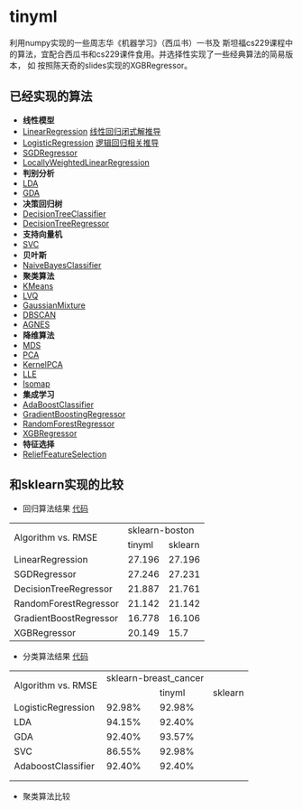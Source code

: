 # tinyml
利用numpy实现的一些周志华《机器学习》（西瓜书）一书及 斯坦福cs229课程中的算法，宜配合西瓜书和cs229课件食用。并选择性实现了一些经典算法的简易版本，
如 按照陈天奇的slides实现的XGBRegressor。
## 已经实现的算法
- **线性模型**  
- [LinearRegression](/tinyml/linear_model/LinearRegression.py)    [线性回归闭式解推导](notes/linear_model/linear_reg_closed_form.pdf)  
- [LogisticRegression](/tinyml/linear_model/LogisticRegression.py)  [逻辑回归相关推导](/notes/linear_model/logistic_regression.pdf)  
- [SGDRegressor](/tinyml/linear_model/SGDRegressor.py)  
- [LocallyWeightedLinearRegression](/tinyml/linear_model/LocallyWeightedLinearRegression.py)    
- **判别分析**  
- [LDA](/tinyml/discriminant_analysis/LDA.py)  
- [GDA](/tinyml/discriminant_analysis/GDA.py)    
- **决策回归树**   
- [DecisionTreeClassifier](/tinyml/tree/DecisionTreeClassifier.py)  
- [DecisionTreeRegressor](/tinyml/tree/DecisionTreeRegressor.py)    
- **支持向量机**  
- [SVC](/tinyml/svm/SVC.py)  
- **贝叶斯**  
- [NaiveBayesClassifier](/tinyml/bayes/NaiveBayesClassifier.py)  
- **聚类算法**
- [KMeans](/tinyml/cluster/KMeans.py)  
- [LVQ](/tinyml/cluster/LVQ.py)  
- [GaussianMixture](/tinyml/cluster/GaussianMixture.py)  
- [DBSCAN](/tinyml/cluster/DBSCAN.py)  
- [AGNES](/tinyml/cluster/AGNES.py)    
- **降维算法**  
- [MDS](/tinyml/dimension_reduction/MDS.py)  
- [PCA](/tinyml/dimension_reduction/PCA.py)  
- [KernelPCA](/tinyml/dimension_reduction/KernelPCA.py)  
- [LLE](/tinyml/dimension_reduction/LLE.py)  
- [Isomap](/tinyml/dimension_reduction/Isomap.py)    
- **集成学习**  
- [AdaBoostClassifier](/tinyml/ensemble/AdaBoostClassifier.py)  
- [GradientBoostingRegressor](/tinyml/ensemble/GradientBoostingRegressor.py)  
- [RandomForestRegressor](/tinyml/ensemble/RandomForestRegressor.py)  
- [XGBRegressor](/tinyml/ensemble/XGBRegressor.py)    
- **特征选择**  
- [ReliefFeatureSelection](/tinyml/feature_selection/ReliefFeatureSelection.py)  
## 和sklearn实现的比较
- 回归算法结果 [代码](/tinyml/compare/compare_regresssor.py)
<table>
    <tr>
         <td rowspan="2">Algorithm vs. RMSE</td>
        <td colspan="2">sklearn-boston</td>
    </tr>
    <tr>
        <td>tinyml</td>
        <td>sklearn</td>
    </tr>
    <tr>
        <td>LinearRegression</td>
        <td>27.196</td>
        <td>27.196</td>
    </tr>
    <tr>
        <td>SGDRegressor</td>
        <td>27.246</td>
        <td>27.231</td>
    </tr>
    <tr>
        <td>DecisionTreeRegressor</td>
        <td>21.887</td>
        <td>21.761</td>
    </tr>
    <tr>
        <td>RandomForestRegressor</td>
        <td>21.142</td>
        <td>21.142</td>
    </tr>
    <tr>
        <td>GradientBoostRegressor</td>
        <td>16.778</td>
        <td>16.106</td>
    </tr>
    <tr>
        <td>XGBRegressor</td>
        <td>20.149</td>
        <td>15.7</td>
    </tr>
</table>

- 分类算法结果 [代码](/tinyml/compare/compare_classification.py)
<table>
   <tr>
       <td rowspan="2">Algorithm vs. RMSE</td>
       <td colspan="2">sklearn-breast_cancer</td>
   </tr>
   <tr>
      <td></td>
      <td>   tinyml</td>
      <td>sklearn</td>
   </tr>
   <tr>
      <td>LogisticRegression</td>
      <td>92.98%</td>
      <td>92.98%</td>
   </tr>
   <tr>
      <td>LDA</td>
      <td>94.15%</td>
      <td>92.40%</td>
   </tr>
   <tr>
      <td>GDA</td>
      <td>92.40%</td>
      <td>93.57%</td>
   </tr>
   <tr>
      <td>SVC</td>
      <td>86.55%</td>
      <td>92.98%</td>
   </tr>
   <tr>
      <td>AdaboostClassifier</td>
      <td>92.40%</td>
      <td>92.40%</td>
   </tr>
   <tr>
      <td></td>
   </tr>
   <tr>
      <td></td>
   </tr>
</table>

- 聚类算法比较


